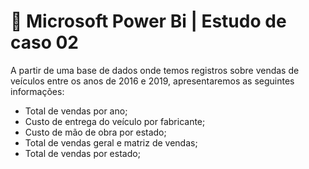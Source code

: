 # 📒 Microsoft Power Bi | Estudo de caso 02
A partir de uma base de dados onde temos registros sobre vendas de veículos entre os anos de 2016 e 2019, apresentaremos as seguintes informações:
+ Total de vendas por ano;
+ Custo de entrega do veículo por fabricante;
+ Custo de mão de obra por estado;
+ Total de vendas geral e matriz de vendas;
+ Total de vendas por estado;

